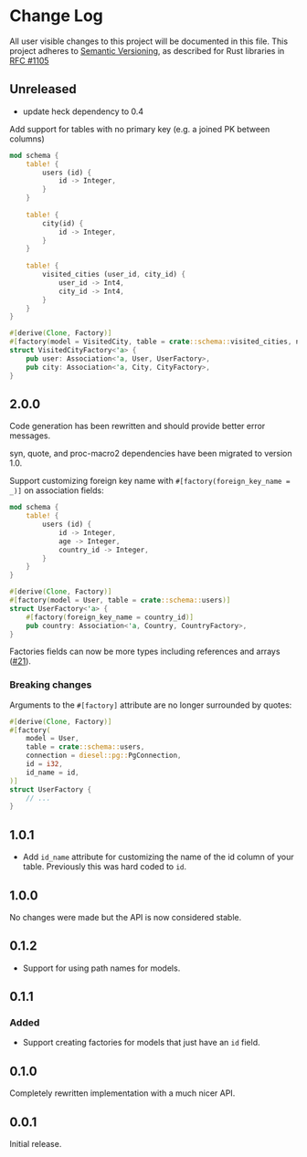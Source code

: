 # Change Log

All user visible changes to this project will be documented in this file.
This project adheres to [Semantic Versioning](http://semver.org/), as described
for Rust libraries in [RFC #1105](https://github.com/rust-lang/rfcs/blob/master/text/1105-api-evolution.md)

## Unreleased

- update heck dependency to 0.4

Add support for tables with no primary key (e.g. a joined PK between columns)

```rust
mod schema {
    table! {
        users (id) {
            id -> Integer,
        }
    }
    
    table! {
        city(id) {
            id -> Integer,
        }
    }
    
    table! {
        visited_cities (user_id, city_id) {
            user_id -> Int4,
            city_id -> Int4,
        }
    }
}

#[derive(Clone, Factory)]
#[factory(model = VisitedCity, table = crate::schema::visited_cities, no_id)]
struct VisitedCityFactory<'a> {
    pub user: Association<'a, User, UserFactory>,
    pub city: Association<'a, City, CityFactory>,
}
```

## 2.0.0

Code generation has been rewritten and should provide better error messages.

syn, quote, and proc-macro2 dependencies have been migrated to version 1.0.

Support customizing foreign key name with `#[factory(foreign_key_name = _)]` on association fields:

```rust
mod schema {
    table! {
        users (id) {
            id -> Integer,
            age -> Integer,
            country_id -> Integer,
        }
    }
}

#[derive(Clone, Factory)]
#[factory(model = User, table = crate::schema::users)]
struct UserFactory<'a> {
    #[factory(foreign_key_name = country_id)]
    pub country: Association<'a, Country, CountryFactory>,
}
```

Factories fields can now be more types including references and arrays ([#21](https://github.com/davidpdrsn/diesel-factories/issues/21)).

### Breaking changes

Arguments to the `#[factory]` attribute are no longer surrounded by quotes:

```rust
#[derive(Clone, Factory)]
#[factory(
    model = User,
    table = crate::schema::users,
    connection = diesel::pg::PgConnection,
    id = i32,
    id_name = id,
)]
struct UserFactory {
    // ...
}
```

## 1.0.1

- Add `id_name` attribute for customizing the name of the id column of your table. Previously this was hard coded to `id`.

## 1.0.0

No changes were made but the API is now considered stable.

## 0.1.2

- Support for using path names for models.

## 0.1.1

### Added

- Support creating factories for models that just have an `id` field.

## 0.1.0

Completely rewritten implementation with a much nicer API.

## 0.0.1

Initial release.
